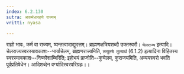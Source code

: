 ```yaml
---
index: 6.2.130
sutra: अकर्मधारहये राज्यम्
vritti: nyasa

---
```

राज्ञो भावः, कर्म वा राज्यम्, ष्यन्तत्वादाद्युदत्तम्। ब्राह्मणक्षत्रियशब्दौ उक्तस्वरौ।
`चेलराज्य` इत्यादि। चेलराज्यस्वरस्यावकाशः--भार्याचेलम्, ब्राह्मणराज्यमिति, `तत्पुरुषे तुल्यार्थ` (6.1.2) इत्यादिना विहितस्य स्वरस्यावकाशः--निष्कौशाम्बिरिति; इहोभयं प्राप्नोति--कुचेलम्, कुराजयमिति, अव्ययस्वरो भवति पूर्वप्रतिषेधेन। आदिशब्देन वर्ग्यादिस्वरपरिग्रहः।।